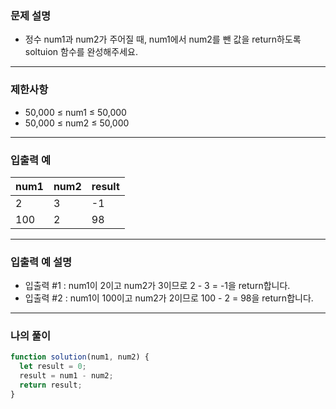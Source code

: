 ### 문제 설명

- 정수 num1과 num2가 주어질 때, num1에서 num2를 뺀 값을 return하도록 soltuion 함수를 완성해주세요.

---

### 제한사항

- 50,000 ≤ num1 ≤ 50,000
- 50,000 ≤ num2 ≤ 50,000

---

### 입출력 예

| num1 | num2 | result |
| ---- | ---- | ------ |
| 2    | 3    | -1     |
| 100  | 2    | 98     |

---

### 입출력 예 설명

- 입출력 #1 : num1이 2이고 num2가 3이므로 2 - 3 = -1을 return합니다.
- 입출력 #2 : num1이 100이고 num2가 2이므로 100 - 2 = 98을 return합니다.

---

### 나의 풀이

```javascript
function solution(num1, num2) {
  let result = 0;
  result = num1 - num2;
  return result;
}
```
